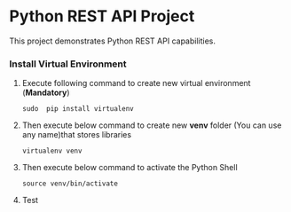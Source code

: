 # Python REST API Project

This project demonstrates Python REST API capabilities.

### Install Virtual Environment
1. Execute following command to create new virtual environment (**Mandatory**)
    ```
    sudo  pip install virtualenv
    ``` 
2. Then execute below command to create new **venv** folder (You can use any name)that stores libraries
    ```
    virtualenv venv
    ```
3. Then execute below command to activate the Python Shell
    ``` 
    source venv/bin/activate
    ```
4. Test
